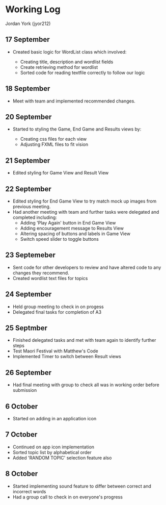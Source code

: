# Working Log
Jordan York (jyor212)

## 17 September

- Created basic logic for WordList class which involved:

    - Creating title, description and wordlist fields
    - Create retrieving method for wordlist
    - Sorted code for reading textfile correctly to follow our logic

## 18 September

- Meet with team and implemented recommended changes.

## 20 September

- Started to styling the Game, End Game and Results views by:

    - Creating css files for each view
    - Adjusting FXML files to fit vision
  
## 21 September

- Edited styling for Game View and Result View

## 22 September

- Edited styling for End Game View to try match mock up images from previous meeting.
- Had another meeting with team and further tasks were delegated and completed including:
  - Adding 'Play Again' button in End Game View
  - Adding encouragement message to Results View
  - Altering spacing of buttons and labels in Game View
  - Switch speed slider to toggle buttons
  
## 23 Septemeber

- Sent code for other developers to review and have altered code to any changes they recommend.
- Created wordlist text files for topics

## 24 September

- Held group meeting to check in on progess
- Delegated final tasks for completion of A3

## 25 Septmber

- Finished delegated tasks and met with team again to identify further steps
- Test Maori Festival with Matthew's Code
- Implemented Timer to switch between Result views

## 26 September

- Had final meeting with group to check all was in working order before submission

## 6 October

- Started on adding in an application icon

## 7 October

- Continued on app icon implementation
- Sorted topic list by alphabetical order
- Added 'RANDOM TOPIC' selection feature also

## 8 October

- Started implementing sound feature to differ between correct and incorrect words
- Had a group call to check in on everyone's progress
